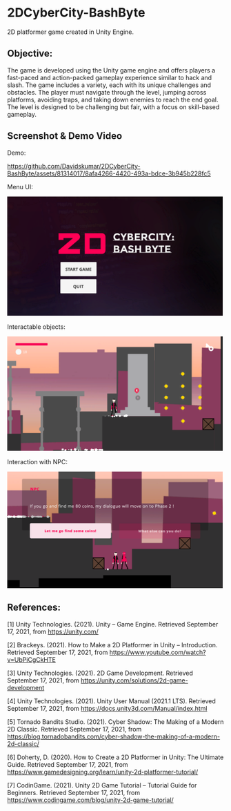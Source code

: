 # 2DCyberCity-BashByte
2D platformer game created in Unity Engine.

Objective:
--------------
The game is developed using the Unity game engine and offers players a fast-paced and action-packed gameplay experience similar to hack and slash. The game includes a variety, each with its unique challenges and obstacles. The player must navigate through the level, jumping across platforms, avoiding traps, and taking down enemies to reach the end goal. The level is designed to be challenging but fair, with a focus on skill-based gameplay.	

Screenshot & Demo Video
-----------------------
Demo:

https://github.com/Davidskumar/2DCyberCity-BashByte/assets/81314017/8afa4266-4420-493a-bdce-3b945b228fc5

Menu UI:

<img alt="Menu UI" src="https://github.com/Davidskumar/2DCyberCity-BashByte/blob/main/Images/UIStart.png" width="500"/>

Interactable objects:

<img alt="Objects" src="https://github.com/Davidskumar/2DCyberCity-BashByte/blob/main/Images/Interaction.png" width="500"/>

Interaction with NPC:

<img alt="NPC" src="https://github.com/Davidskumar/2DCyberCity-BashByte/blob/main/Images/NPC.png" width="500"/>

References:
---------------
[1] Unity Technologies. (2021). Unity – Game Engine. Retrieved September 17, 2021, from https://unity.com/

[2] Brackeys. (2021). How to Make a 2D Platformer in Unity – Introduction. Retrieved September 17, 2021, from https://www.youtube.com/watch?v=UbPiCgCkHTE

[3] Unity Technologies. (2021). 2D Game Development. Retrieved September 17, 2021, from https://unity.com/solutions/2d-game-development

[4] Unity Technologies. (2021). Unity User Manual (2021.1 LTS). Retrieved September 17, 2021, from https://docs.unity3d.com/Manual/index.html

[5] Tornado Bandits Studio. (2021). Cyber Shadow: The Making of a Modern 2D Classic. Retrieved September 17, 2021, from https://blog.tornadobandits.com/cyber-shadow-the-making-of-a-modern-2d-classic/

[6] Doherty, D. (2020). How to Create a 2D Platformer in Unity: The Ultimate Guide. Retrieved September 17, 2021, from https://www.gamedesigning.org/learn/unity-2d-platformer-tutorial/

[7] CodinGame. (2021). Unity 2D Game Tutorial – Tutorial Guide for Beginners. Retrieved September 17, 2021, from https://www.codingame.com/blog/unity-2d-game-tutorial/

